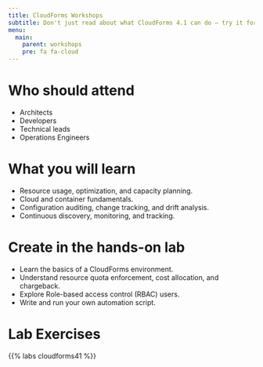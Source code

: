```yaml
---
title: CloudForms Workshops
subtitle: Don't just read about what CloudForms 4.1 can do — try it for yourself with these workshops!
menu:
  main:
    parent: workshops
    pre: fa fa-cloud
---
```


# Who should attend

-   Architects
-   Developers
-   Technical leads
-   Operations Engineers

# What you will learn

-   Resource usage, optimization, and capacity planning.
-   Cloud and container fundamentals.
-   Configuration auditing, change tracking, and drift analysis.
-   Continuous discovery, monitoring, and tracking.

# Create in the hands-on lab

-   Learn the basics of a CloudForms environment.
-   Understand resource quota enforcement, cost allocation, and chargeback.
-   Explore Role-based access control (RBAC) users.
-   Write and run your own automation script.

# Lab Exercises

{{% labs cloudforms41 %}}
